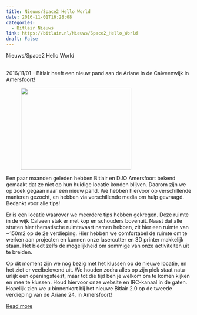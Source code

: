 ```yaml
---
title: Nieuws/Space2 Hello World
date: 2016-11-01T16:28:08
categories:
  - Bitlair Nieuws
link: https://bitlair.nl/Nieuws/Space2_Hello_World
draft: False
---
```


<div class="mw-content-ltr mw-parser-output" dir="ltr" lang="en"><p><a class="mw-selflink selflink">Nieuws/Space2 Hello World</a>
</p></div><div class="mw-content-ltr mw-parser-output" dir="ltr" lang="en"><p><br />
2016/11/01 - Bitlair heeft een nieuw pand aan de Ariane in de Calveenwijk in Amersfoort!
</p>
<figure class="mw-default-size"><a class="mw-file-description" href="https://bitlair.nl/File:IMG_20161029_104614.jpg"><img class="mw-file-element" height="224" src="https://bitlair.nl/images/thumb/1/1a/IMG_20161029_104614.jpg/300px-IMG_20161029_104614.jpg" width="300" /></a><figcaption></figcaption></figure>
<p>Een paar maanden geleden hebben Bitlair en DJO Amersfoort bekend gemaakt dat ze niet op hun huidige locatie konden blijven. Daarom zijn we op zoek gegaan naar een nieuw pand. We hebben hiervoor op verschillende manieren gezocht, en hebben via verschillende media om hulp gevraagd. Bedankt voor alle tips!
</p><p>Er is een locatie waarover we meerdere tips hebben gekregen. Deze ruimte in de wijk Calveen stak er met kop en schouders bovenuit. Naast dat alle straten hier thematische ruimtevaart namen hebben, zit hier een ruimte van ~150m2 op de 2e verdieping. Hier hebben we comfortabel de ruimte om te werken aan projecten en kunnen onze lasercutter en 3D printer makkelijk staan. Het biedt zelfs de mogelijkheid om sommige van onze activiteiten uit te breiden.
</p><p>Op dit moment zijn we nog bezig met het klussen op de nieuwe locatie, en het ziet er veelbelovend uit. We houden zodra alles op zijn plek staat natuurlijk een openingsfeest, maar tot die tijd ben je welkom om te komen kijken en mee te klussen. Houd hiervoor onze website en IRC-kanaal in de gaten. Hopelijk zien we u binnenkort bij het nieuwe Bitlair 2.0 op de tweede verdieping van de Ariane 24, in Amersfoort!
</p></div>

[Read more](https://bitlair.nl/Nieuws/Space2_Hello_World)
